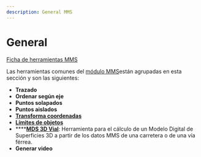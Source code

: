 ```yaml
---
description: General MMS
---
```


# General

[Ficha de herramientas MMS](/mdtopx/fichas-de-herramientas/ficha-de-herramientas-mms.md)

Las herramientas comunes del [módulo MMS](../)están agrupadas en esta sección y son las siguientes:

* **Trazado**
* **Ordenar según eje**
* **Puntos solapados**
* **Puntos aislados**
* ****[**Transforma coordenadas**](transforma-nubes-de-puntos-mms.md)****
* ****[**Límites de objetos**](limites-de-objetos.md)****
* ****[**MDS 3D Vial**](mds-a-partir-de-datos-mms.md): Herramienta para el cálculo de un Modelo Digital de Superficies 3D a partir de los datos MMS de una carretera o de una vía férrea.
* **Generar video**
